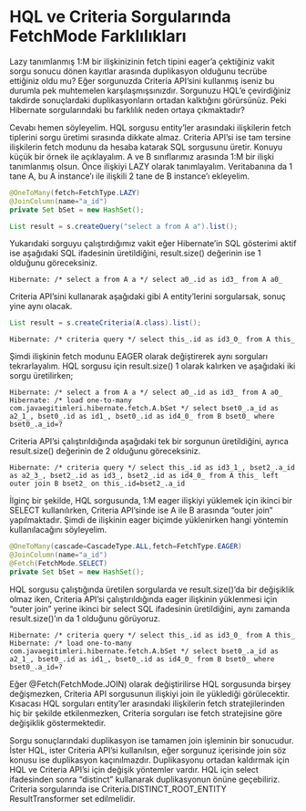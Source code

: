 # HQL ve Criteria Sorgularında FetchMode Farklılıkları

Lazy tanımlanmış 1:M bir ilişkinizinin fetch tipini eager’a çektiğiniz vakit sorgu sonucu dönen kayıtlar arasında duplikasyon 
olduğunu tecrübe ettiğiniz oldu mu? Eğer sorgunuzda Criteria API’sini kullanmış iseniz bu durumla pek muhtemelen 
karşılaşmışsınızdır. Sorgunuzu HQL’e çevirdiğiniz takdirde sonuçlardaki duplikasyonların ortadan kalktığını görürsünüz. 
Peki Hibernate sorgularındaki bu farklılık neden ortaya çıkmaktadır?

Cevabı hemen söyleyelim. HQL sorgusu entity’ler arasındaki ilişkilerin fetch tiplerini sorgu üretimi sırasında dikkate 
almaz. Criteria API’si ise tam tersine ilişkilerin fetch modunu da hesaba katarak SQL sorgusunu üretir. Konuyu küçük bir 
örnek ile açıklayalım. A ve B sınıflarımız arasında 1:M bir ilişki tanımlanmış olsun. Önce ilişkiyi LAZY olarak tanımlayalım. 
Veritabanına da 1 tane A, bu A instance’ı ile ilişkili 2 tane de B instance’ı ekleyelim.

```java
@OneToMany(fetch=FetchType.LAZY)
@JoinColumn(name="a_id")
private Set bSet = new HashSet();

List result = s.createQuery("select a from A a").list();
```

Yukarıdaki sorguyu çalıştırdığımız vakit eğer Hibernate’in SQL gösterimi aktif ise aşağıdaki SQL ifadesinin üretildiğini, 
result.size() değerinin ise 1 olduğunu göreceksiniz.

```console
Hibernate: /* select a from A a */ select a0_.id as id3_ from A a0_
```

Criteria API’sini kullanarak aşağıdaki gibi A entity’lerini sorgularsak, sonuç yine aynı olacak.

```java
List result = s.createCriteria(A.class).list();
```

```console
Hibernate: /* criteria query */ select this_.id as id3_0_ from A this_
```

Şimdi ilişkinin fetch modunu EAGER olarak değiştirerek aynı sorguları tekrarlayalım. HQL sorgusu için result.size() 1 
olarak kalırken ve aşağıdaki iki sorgu üretilirken;

```console
Hibernate: /* select a from A a */ select a0_.id as id3_ from A a0_
Hibernate: /* load one-to-many com.javaegitimleri.hibernate.fetch.A.bSet */ select bset0_.a_id as a2_1_, bset0_.id as id1_, bset0_.id as id4_0_ from B bset0_ where bset0_.a_id=?
```

Criteria API’si çalıştırıldığında aşağıdaki tek bir sorgunun üretildiğini, ayrıca result.size() değerinin de 2 olduğunu 
göreceksiniz.

```console
Hibernate: /* criteria query */ select this_.id as id3_1_, bset2_.a_id as a2_3_, bset2_.id as id3_, bset2_.id as id4_0_ from A this_ left outer join B bset2_ on this_.id=bset2_.a_id
```

İlginç bir şekilde, HQL sorgusunda, 1:M eager ilişkiyi yüklemek için ikinci bir SELECT kullanılırken, Criteria API’sinde 
ise A ile B arasında “outer join” yapılmaktadır. Şimdi de ilişkinin eager biçimde yüklenirken hangi yöntemin kullanılacağını 
söyleyelim.

```java
@OneToMany(cascade=CascadeType.ALL,fetch=FetchType.EAGER)
@JoinColumn(name="a_id")
@Fetch(FetchMode.SELECT)
private Set bSet = new HashSet();
```

HQL sorgusu çalıştığında üretilen sorgularda ve result.size()’da bir değişiklik olmaz iken, Criteria API’si çalıştırıldığında 
eager ilişkinin yüklenmesi için “outer join” yerine ikinci bir select SQL ifadesinin üretildiğini, aynı zamanda result.size()’ın 
da 1 olduğunu görüyoruz.

```console
Hibernate: /* criteria query */ select this_.id as id3_0_ from A this_
Hibernate: /* load one-to-many com.javaegitimleri.hibernate.fetch.A.bSet */ select bset0_.a_id as a2_1_, bset0_.id as id1_, bset0_.id as id4_0_ from B bset0_ where bset0_.a_id=?
```

Eğer @Fetch(FetchMode.JOIN) olarak değiştirilirse HQL sorgusunda birşey değişmezken, Criteria API sorgusunun ilişkiyi join 
ile yüklediği görülecektir. Kısacası HQL sorguları entity’ler arasındaki ilişkilerin fetch stratejilerinden hiç bir şekilde 
etkilenmezken, Criteria sorguları ise fetch stratejisine göre değişiklik göstermektedir.

Sorgu sonuçlarındaki duplikasyon ise tamamen join işleminin bir sonucudur. İster HQL, ister Criteria API’si kullanılsın, 
eğer sorgunuz içerisinde join söz konusu ise duplikasyon kaçınılmazdır. Duplikasyonu ortadan kaldırmak için HQL ve Criteria 
API’si için değişik yöntemler vardır. HQL için select ifadesinden sonra “distinct” kullanarak duplikasyonun önüne geçebiliriz. 
Criteria sorgularında ise Criteria.DISTINCT_ROOT_ENTITY ResultTransformer set edilmelidir.